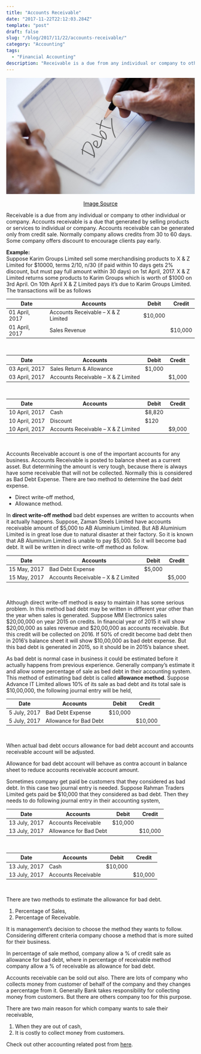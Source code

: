```yaml
---
title: "Accounts Receivable"
date: "2017-11-22T22:12:03.284Z"
template: "post"
draft: false
slug: "/blog/2017/11/22/accounts-receivable/"
category: "Accounting"
tags:
  - "Financial Accounting"
description: "Receivable is a due from any individual or company to other individual or company. Accounts receivable is a due that generated by selling products or services to individual or company."
---
```


![Accounts Receivable](/media/pixabay/accounts-receivable.jpg "Accounts Receivable")
[<center><span style="color:black">Image Source</span></center>](https://pixabay.com/photos/account-america-american-bank-3960036/)

Receivable is a due from any individual or company to other individual or company. Accounts receivable is a due that generated by selling products or services to individual or company. Accounts receivable can be generated only from credit sale. Normally company allows credits from 30 to 60 days. Some company offers discount to encourage clients pay early.

**Example:**  
Suppose Karim Groups Limited sell some merchandising products to X & Z Limited for \$10000, terms 2/10, n/30 (if paid within 10 days gets 2% discount, but must pay full amount within 30 days) on 1st April, 2017. X & Z Limited returns some products to Karim Groups which is worth of \$1000 on 3rd April. On 10th April X & Z Limited pays it’s due to Karim Groups Limited. The transactions will be as follows

<div class="table-responsive">
<table class="table table-bordered table-hover">
  <thead class="thead-dark">
  <tr>
    <th>Date</th>
    <th>Accounts</th>
    <th>Debit</th>
    <th>Credit</th>
  </tr>
  </thead>
  <tr>
   <td>01 April, 2017</td>
   <td>Accounts Receivable – X & Z Limited</td>
   <td>$10,000</td>
   <td></td>
  </tr>
  <tr>
   <td>01 April, 2017</td>
   <td>Sales Revenue</td>
   <td></td>
   <td>$10,000</td>
  </tr>
</table>
</div>
</br>

<div class="table-responsive">
<table class="table table-bordered table-hover">
  <thead class="thead-dark">
  <tr>
    <th>Date</th>
    <th>Accounts</th>
    <th>Debit</th>
    <th>Credit</th>
  </tr>
  </thead>
  <tr>
   <td>03 April, 2017</td>
   <td>Sales Return & Allowance</td>
   <td>$1,000</td>
   <td></td>
  </tr>
  <tr>
   <td>03 April, 2017</td>
   <td>Accounts Receivable – X & Z Limited</td>
   <td></td>
   <td>$1,000</td>
  </tr>
</table>
</div>
</br>

<div class="table-responsive">
<table class="table table-bordered table-hover">
  <thead class="thead-dark">
  <tr>
    <th>Date</th>
    <th>Accounts</th>
    <th>Debit</th>
    <th>Credit</th>
  </tr>
  </thead>
  <tr>
    <td>10 April, 2017</td>
    <td>Cash</td>
    <td>$8,820</td>
    <td></td>
  </tr>
  <tr>
   <td>10 April, 2017</td>
   <td>Discount</td>
   <td>$120</td>
   <td></td>
  </tr>
  <tr>
   <td>10 April, 2017</td>
   <td>Accounts Receivable – X & Z Limited</td>
   <td></td>
   <td>$9,000</td>
  </tr>
</table>
</div>
</br>

Accounts Receivable account is one of the important accounts for any business. Accounts Receivable is posted to balance sheet as a current asset. But determining the amount is very tough, because there is always have some receivable that will not be collected. Normally this is considered as Bad Debt Expense. There are two method to determine the bad debt expense.

* Direct write-off method,
* Allowance method.

In **direct write-off method** bad debt expenses are written to accounts when it actually happens. Suppose, Zaman Steels Limited have accounts receivable amount of \$5,000 to AB Aluminium Limited. But AB Aluminium Limited is in great lose due to natural disaster at their factory. So it is known that AB Aluminium Limited is unable to pay \$5,000. So it will become bad debt. It will be written in direct write-off method as follow.

<div class="table-responsive">
<table class="table table-bordered table-hover">
  <thead class="thead-dark">
  <tr>
    <th>Date</th>
    <th>Accounts</th>
    <th>Debit</th>
    <th>Credit</th>
  </tr>
  </thead>
  <tr>
   <td>15 May, 2017</td>
   <td>Bad Debt Expense</td>
   <td>$5,000</td>
   <td></td>
  </tr>
  <tr>
   <td>15 May, 2017</td>
   <td>Accounts Receivable – X & Z Limited</td>
   <td></td>
   <td>$5,000</td>
  </tr>
</table>
</div>
</br>

Although direct write-off method is easy to maintain it has some serious problem. In this method bad debt may be written in different year other than the year when sales is generated. Suppose MM Electronics sales \$20,00,000 on year 2015 on credits. In financial year of 2015 it will show \$20,00,000 as sales revenue and \$20,00,000 as accounts receivable. But this credit will be collected on 2016. If 50% of credit become bad debt then in 2016’s balance sheet it will show \$10,00,000 as bad debt expense. But this bad debt is generated in 2015, so it should be in 2015’s balance sheet.

As bad debt is normal case in business it could be estimated before it actually happens from previous experience. Generally company’s estimate it and allow some percentage of sale as bed debt in their accounting system. This method of estimating bad debt is called **allowance method**. Suppose Advance IT Limited allows 10% of its sale as bad debt and its total sale is \$10,00,000, the following journal entry will be held,

<div class="table-responsive">
<table class="table table-bordered table-hover">
  <thead class="thead-dark">
  <tr>
    <th>Date</th>
    <th>Accounts</th>
    <th>Debit</th>
    <th>Credit</th>
  </tr>
  </thead>
  <tr>
   <td>5 July, 2017</td>
   <td>Bad Debt Expense</td>
   <td>$10,000</td>
   <td></td>
  </tr>
  <tr>
   <td>5 July, 2017</td>
   <td>Allowance for Bad Debt</td>
   <td></td>
   <td>$10,000</td>
  </tr>
</table>
</div>
</br>

When actual bad debt occurs allowance for bad debt account and accounts receivable account will be adjusted.

Allowance for bad debt account will behave as contra account in balance sheet to reduce accounts receivable account amount.

Sometimes company get paid be customers that they considered as bad debt. In this case two journal entry is needed. Suppose Rahman Traders Limited gets paid be \$10,000 that they considered as bad debt. Then they needs to do following journal entry in their accounting system,

<div class="table-responsive">
<table class="table table-bordered table-hover">
  <thead class="thead-dark">
  <tr>
    <th>Date</th>
    <th>Accounts</th>
    <th>Debit</th>
    <th>Credit</th>
  </tr>
  </thead>
  <tr>
   <td>13 July, 2017</td>
   <td>Accounts Receivable</td>
   <td>$10,000</td>
   <td></td>
  </tr>
  <tr>
   <td>13 July, 2017</td>
   <td>Allowance for Bad Debt</td>
   <td></td>
   <td>$10,000</td>
  </tr>
</table>
</div>
</br>

<div class="table-responsive">
<table class="table table-bordered table-hover">
  <thead class="thead-dark">
  <tr>
    <th>Date</th>
    <th>Accounts</th>
    <th>Debit</th>
    <th>Credit</th>
  </tr>
  </thead>
  <tr>
   <td>13 July, 2017</td>
   <td>Cash</td>
   <td>$10,000</td>
   <td></td>
  </tr>
  <tr>
   <td>13 July, 2017</td>
   <td>Accounts Receivable</td>
   <td></td>
   <td>$10,000</td>
  </tr>
</table>
</div>
</br>

There are two methods to estimate the allowance for bad debt.

1. Percentage of Sales,
1. Percentage of Receivable.

It is management’s decision to choose the method they wants to follow. Considering different criteria company choose a method that is more suited for their business.

In percentage of sale method, company allow a % of credit sale as allowance for bad debt, where in percentage of receivable method company allow a % of receivable as allowance for bad debt.

Accounts receivable can be sold out also. There are lots of company who collects money from customer of behalf of the company and they changes a percentage from it. Generally Bank takes responsibility for collecting money from customers. But there are others company too for this purpose.

There are two main reason for which company wants to sale their receivable,

1. When they are out of cash,
2. It is costly to collect money from customers.

Check out other accounting related post from
[here](https://www.nahidsaikat.com/category/accounting/ "Accounting Post").
